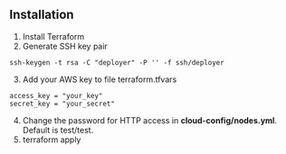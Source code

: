 ## Installation
1. Install Terraform
2. Generate SSH key pair
```
ssh-keygen -t rsa -C "deployer" -P '' -f ssh/deployer
```
3. Add your AWS key to file terraform.tfvars
```
access_key = "your_key"
secret_key = "your_secret"
```
4. Change the password for HTTP access in **cloud-config/nodes.yml**. Default is test/test.
5. terraform apply 
